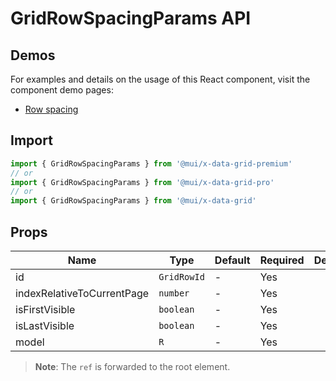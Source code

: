 # GridRowSpacingParams API

## Demos

For examples and details on the usage of this React component, visit the component demo pages:

- [Row spacing](/x/react-data-grid/row-height/#row-spacing)

## Import

```jsx
import { GridRowSpacingParams } from '@mui/x-data-grid-premium'
// or
import { GridRowSpacingParams } from '@mui/x-data-grid-pro'
// or
import { GridRowSpacingParams } from '@mui/x-data-grid'
```

## Props

| Name | Type | Default | Required | Description |
|------|------|---------|----------|-------------|
| id | `GridRowId` | - | Yes |  |
| indexRelativeToCurrentPage | `number` | - | Yes |  |
| isFirstVisible | `boolean` | - | Yes |  |
| isLastVisible | `boolean` | - | Yes |  |
| model | `R` | - | Yes |  |

> **Note**: The `ref` is forwarded to the root element.